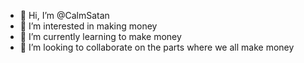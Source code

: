 - 👋 Hi, I’m @CalmSatan
- 👀 I’m interested in making money
- 🌱 I’m currently learning to make money
- 💞️ I’m looking to collaborate on the parts where we all make money

